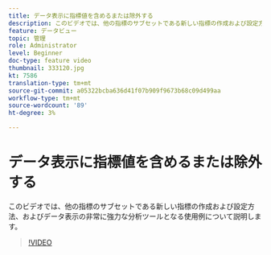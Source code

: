 ```yaml
---
title: データ表示に指標値を含めるまたは除外する
description: このビデオでは、他の指標のサブセットである新しい指標の作成および設定方法、およびデータ表示の非常に強力な分析ツールとなる使用例について説明します。
feature: データビュー
topic: 管理
role: Administrator
level: Beginner
doc-type: feature video
thumbnail: 333120.jpg
kt: 7586
translation-type: tm+mt
source-git-commit: a05322bcba636d41f07b909f9673b68c09d499aa
workflow-type: tm+mt
source-wordcount: '89'
ht-degree: 3%

---
```



# データ表示に指標値を含めるまたは除外する

このビデオでは、他の指標のサブセットである新しい指標の作成および設定方法、およびデータ表示の非常に強力な分析ツールとなる使用例について説明します。

>[!VIDEO](https://video.tv.adobe.com/v/333120/?quality=12&learn=on)
